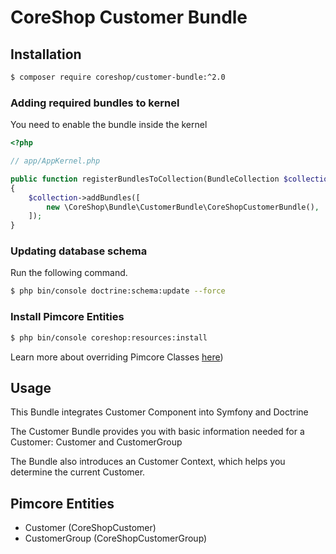 # CoreShop Customer Bundle

## Installation

```bash
$ composer require coreshop/customer-bundle:^2.0
```

### Adding required bundles to kernel
You need to enable the bundle inside the kernel

```php
<?php

// app/AppKernel.php

public function registerBundlesToCollection(BundleCollection $collection)
{
    $collection->addBundles([
        new \CoreShop\Bundle\CustomerBundle\CoreShopCustomerBundle(),
    ]);
}
```

### Updating database schema
Run the following command.

```bash
$ php bin/console doctrine:schema:update --force
```

### Install Pimcore Entities

```bash
$ php bin/console coreshop:resources:install
```

Learn more about overriding Pimcore Classes [here](../03_Development/01_Extending_Guide/03_Extend_CoreShop_DataObjects.md))


## Usage

This Bundle integrates Customer Component into Symfony and Doctrine

The Customer Bundle provides you with basic information needed for a Customer: Customer and CustomerGroup

The Bundle also introduces an Customer Context, which helps you determine the current Customer.

## Pimcore Entities
 - Customer (CoreShopCustomer)
 - CustomerGroup (CoreShopCustomerGroup)
